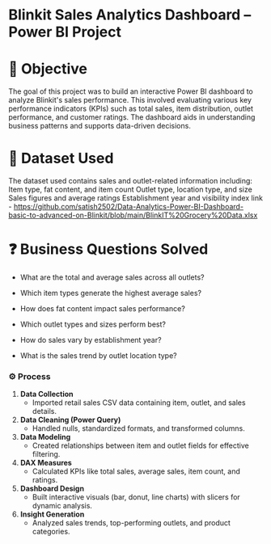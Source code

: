 # Blinkit Sales Analytics Dashboard – Power BI Project
# 🧩 Objective
The goal of this project was to build an interactive Power BI dashboard to analyze Blinkit's sales performance. This involved evaluating various key performance indicators (KPIs) such as total sales, item distribution, outlet performance, and customer ratings. The dashboard aids in understanding business patterns and supports data-driven decisions.
# 📂 Dataset Used
The dataset used contains sales and outlet-related information including:
Item type, fat content, and item count
Outlet type, location type, and size
Sales figures and average ratings
Establishment year and visibility index
link - https://github.com/satish2502/Data-Analytics-Power-BI-Dashboard-basic-to-advanced-on-Blinkit/blob/main/BlinkIT%20Grocery%20Data.xlsx

# ❓ Business Questions Solved 
- What are the total and average sales across all outlets?

- Which item types generate the highest average sales?

- How does fat content impact sales performance?

- Which outlet types and sizes perform best?

- How do sales vary by establishment year?

- What is the sales trend by outlet location type?

### ⚙️ Process 

1. **Data Collection**
   * Imported retail sales CSV data containing item, outlet, and sales details.
2. **Data Cleaning (Power Query)**
   * Handled nulls, standardized formats, and transformed columns.
3. **Data Modeling**
   * Created relationships between item and outlet fields for effective filtering.
4. **DAX Measures**
   * Calculated KPIs like total sales, average sales, item count, and ratings.
5. **Dashboard Design**
   * Built interactive visuals (bar, donut, line charts) with slicers for dynamic analysis.
6. **Insight Generation**
   * Analyzed sales trends, top-performing outlets, and product categories.
